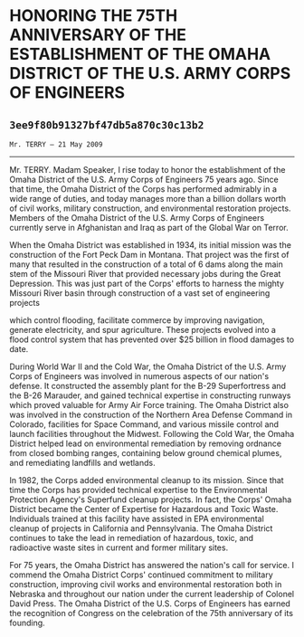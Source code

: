 # HONORING THE 75TH ANNIVERSARY OF THE ESTABLISHMENT OF THE OMAHA  DISTRICT OF THE U.S. ARMY CORPS OF ENGINEERS
## `3ee9f80b91327bf47db5a870c30c13b2`
`Mr. TERRY — 21 May 2009`

---


Mr. TERRY. Madam Speaker, I rise today to honor the establishment of 
the Omaha District of the U.S. Army Corps of Engineers 75 years ago. 
Since that time, the Omaha District of the Corps has performed 
admirably in a wide range of duties, and today manages more than a 
billion dollars worth of civil works, military construction, and 
environmental restoration projects. Members of the Omaha District of 
the U.S. Army Corps of Engineers currently serve in Afghanistan and 
Iraq as part of the Global War on Terror.

When the Omaha District was established in 1934, its initial mission 
was the construction of the Fort Peck Dam in Montana. That project was 
the first of many that resulted in the construction of a total of 6 
dams along the main stem of the Missouri River that provided necessary 
jobs during the Great Depression. This was just part of the Corps' 
efforts to harness the mighty Missouri River basin through construction 
of a vast set of engineering projects


which control flooding, facilitate commerce by improving navigation, 
generate electricity, and spur agriculture. These projects evolved into 
a flood control system that has prevented over $25 billion in flood 
damages to date.

During World War II and the Cold War, the Omaha District of the U.S. 
Army Corps of Engineers was involved in numerous aspects of our 
nation's defense. It constructed the assembly plant for the B-29 
Superfortress and the B-26 Marauder, and gained technical expertise in 
constructing runways which proved valuable for Army Air Force training. 
The Omaha District also was involved in the construction of the 
Northern Area Defense Command in Colorado, facilities for Space 
Command, and various missile control and launch facilities throughout 
the Midwest. Following the Cold War, the Omaha District helped lead on 
environmental remediation by removing ordnance from closed bombing 
ranges, containing below ground chemical plumes, and remediating 
landfills and wetlands.

In 1982, the Corps added environmental cleanup to its mission. Since 
that time the Corps has provided technical expertise to the 
Environmental Protection Agency's Superfund cleanup projects. In fact, 
the Corps' Omaha District became the Center of Expertise for Hazardous 
and Toxic Waste. Individuals trained at this facility have assisted in 
EPA environmental cleanup of projects in California and Pennsylvania. 
The Omaha District continues to take the lead in remediation of 
hazardous, toxic, and radioactive waste sites in current and former 
military sites.

For 75 years, the Omaha District has answered the nation's call for 
service. I commend the Omaha District Corps' continued commitment to 
military construction, improving civil works and environmental 
restoration both in Nebraska and throughout our nation under the 
current leadership of Colonel David Press. The Omaha District of the 
U.S. Corps of Engineers has earned the recognition of Congress on the 
celebration of the 75th anniversary of its founding.
